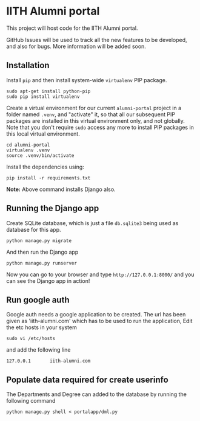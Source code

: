 IITH Alumni portal
==================

This project will host code for the IITH Alumni portal.

GitHub Issues will be used to track all the new features to be developed, and
also for bugs. More information will be added soon.


Installation
------------

Install `pip` and then install system-wide `virtualenv` PIP package.

    sudo apt-get install python-pip
    sudo pip install virtualenv

Create a virtual environment for our current `alumni-portal` project in a
folder named `.venv`, and "activate" it, so that all our subsequent PIP
packages are installed in this virtual environment only, and not globally. Note
that you don't require `sudo` access any more to install PIP packages in this
local virtual environment.

    cd alumni-portal
    virtualenv .venv
    source .venv/bin/activate


Install the dependencies using:

    pip install -r requirements.txt

**Note:** Above command installs Django also.

Running the Django app
----------------------

Create SQLite database, which is just a file `db.sqlite3` being used as
database for this app.

    python manage.py migrate

And then run the Django app

    python manage.py runserver

Now you can go to your browser and type `http://127.0.0.1:8000/` and you can
see the Django app in action!

Run google auth 
---------------

Google auth needs a google application to be created. The url has been given as 'iith-alumni.com' which has to be used to run the application, Edit the etc hosts in your system 

    sudo vi /etc/hosts

and add the following line

    127.0.0.1       iith-alumni.com

Populate data required for create userinfo
------------------------------------------

The Departments and Degree can added to the database by running the following command

    python manage.py shell < portalapp/dml.py
